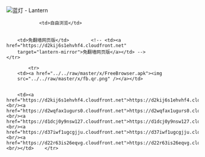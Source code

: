 

<img src="../../raw/master/x/8e0a2b81.c82003be.LanternYellow2.png" alt="蓝灯 - Lantern"/>
<table>
    <tr>
                
                <td>自由浏览</td>
        
        
        <td>免翻墙网页版</td>        <!-- <td><a href="https://d2kij6s1ehvhf4.cloudfront.net"
        target="lantern-mirror">免翻墙网页版</a></td> -->
    </tr>
    
            <tr>
        <td><a href="../../raw/master/x/FreeBrowser.apk"><img
        src="../../raw/master/x/fb.qr.png" /></a></td>

        
        <td><a href="https://d2kij6s1ehvhf4.cloudfront.net">https://d2kij6s1ehvhf4.cloudfront.net</a><br/><a href="https://d2wqfax1ugurs0.cloudfront.net">https://d2wqfax1ugurs0.cloudfront.net</a><br/><a href="https://d1dcj0y9nsw127.cloudfront.net">https://d1dcj0y9nsw127.cloudfront.net</a><br/><a href="https://d37iwf1ugcgjju.cloudfront.net">https://d37iwf1ugcgjju.cloudfront.net</a><br/><a href="https://d22r63is26eqvg.cloudfront.net">https://d22r63is26eqvg.cloudfront.net</a><br/></td>    </tr>
</table>
